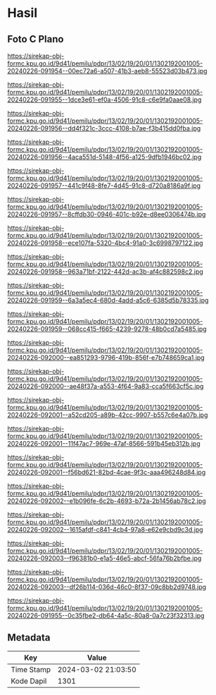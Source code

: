 # Hasil

## Foto C Plano

https://sirekap-obj-formc.kpu.go.id/9d41/pemilu/pdpr/13/02/19/20/01/1302192001005-20240226-091954--00ec72a6-a507-41b3-aeb8-55523d03b473.jpg

https://sirekap-obj-formc.kpu.go.id/9d41/pemilu/pdpr/13/02/19/20/01/1302192001005-20240226-091955--1dce3e61-ef0a-4506-91c8-c6e9fa0aae08.jpg

https://sirekap-obj-formc.kpu.go.id/9d41/pemilu/pdpr/13/02/19/20/01/1302192001005-20240226-091956--dd4f321c-3ccc-4108-b7ae-f3b415dd0fba.jpg

https://sirekap-obj-formc.kpu.go.id/9d41/pemilu/pdpr/13/02/19/20/01/1302192001005-20240226-091956--4aca551d-5148-4f56-a125-9dfb1946bc02.jpg

https://sirekap-obj-formc.kpu.go.id/9d41/pemilu/pdpr/13/02/19/20/01/1302192001005-20240226-091957--441c9f48-8fe7-4d45-91c8-d720a8186a9f.jpg

https://sirekap-obj-formc.kpu.go.id/9d41/pemilu/pdpr/13/02/19/20/01/1302192001005-20240226-091957--8cffdb30-0946-401c-b92e-d8ee0306474b.jpg

https://sirekap-obj-formc.kpu.go.id/9d41/pemilu/pdpr/13/02/19/20/01/1302192001005-20240226-091958--ece107fa-5320-4bc4-91a0-3c6998797122.jpg

https://sirekap-obj-formc.kpu.go.id/9d41/pemilu/pdpr/13/02/19/20/01/1302192001005-20240226-091958--963a71bf-2122-442d-ac3b-af4c882598c2.jpg

https://sirekap-obj-formc.kpu.go.id/9d41/pemilu/pdpr/13/02/19/20/01/1302192001005-20240226-091959--6a3a5ec4-680d-4add-a5c6-6385d5b78335.jpg

https://sirekap-obj-formc.kpu.go.id/9d41/pemilu/pdpr/13/02/19/20/01/1302192001005-20240226-091959--068cc415-f665-4239-9278-48b0cd7a5485.jpg

https://sirekap-obj-formc.kpu.go.id/9d41/pemilu/pdpr/13/02/19/20/01/1302192001005-20240226-092000--ea851293-9796-419b-856f-e7b748659ca1.jpg

https://sirekap-obj-formc.kpu.go.id/9d41/pemilu/pdpr/13/02/19/20/01/1302192001005-20240226-092000--ae48f37a-a553-4f64-9a83-cca5f663cf5c.jpg

https://sirekap-obj-formc.kpu.go.id/9d41/pemilu/pdpr/13/02/19/20/01/1302192001005-20240226-092001--a52cd205-a89b-42cc-9907-b557c6e4a07b.jpg

https://sirekap-obj-formc.kpu.go.id/9d41/pemilu/pdpr/13/02/19/20/01/1302192001005-20240226-092001--11f47ac7-969e-47af-8566-591b45eb312b.jpg

https://sirekap-obj-formc.kpu.go.id/9d41/pemilu/pdpr/13/02/19/20/01/1302192001005-20240226-092001--f56bd621-82bd-4cae-9f3c-aaa496248d84.jpg

https://sirekap-obj-formc.kpu.go.id/9d41/pemilu/pdpr/13/02/19/20/01/1302192001005-20240226-092002--e1b096fe-6c2b-4693-b72a-2b1456ab78c2.jpg

https://sirekap-obj-formc.kpu.go.id/9d41/pemilu/pdpr/13/02/19/20/01/1302192001005-20240226-092002--1615afdf-c841-4cb4-97a8-e62e9cbd9c3d.jpg

https://sirekap-obj-formc.kpu.go.id/9d41/pemilu/pdpr/13/02/19/20/01/1302192001005-20240226-092003--f96381b0-e1a5-46e5-abcf-56fa76b2bfbe.jpg

https://sirekap-obj-formc.kpu.go.id/9d41/pemilu/pdpr/13/02/19/20/01/1302192001005-20240226-092003--df26b114-036d-46c0-8f37-09c8bb2d9748.jpg

https://sirekap-obj-formc.kpu.go.id/9d41/pemilu/pdpr/13/02/19/20/01/1302192001005-20240226-091955--0c35fbe2-db64-4a5c-80a8-0a7c23f32313.jpg


## Metadata

| Key        | Value               |
| ---------- | ------------------- |
| Time Stamp | 2024-03-02 21:03:50 |
| Kode Dapil | 1301                |



